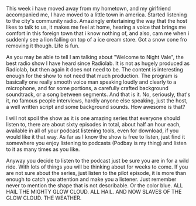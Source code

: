 This week i have moved away from my hometown, and my girlfriend accompanied me, I have moved to a little town in america. Started listening to the city's community radio. Amazingly entertaining the way that the host likes to talk to us, it makes me feel at home, hearing a voice that brings me comfort in this foreign town that i know nothing of, and also, cam me when i suddenly see a lion falling on top of a ice cream store. Got a snow cone fro removing it though. Life is fun.

As you may be able to tell I am talking about "Welcome to Night Vale", the best radio show I have heard since Radiolab. It is not as hugely produced as Radiolab, but then again it does not need to be. The content is interesting enough for the show to not need that much production. The program is basically one really smooth voice man speaking loudly and clearly to a microphone, and for some portions, a carefully crafted background soundtrack, or a song between segments. And that is it. No, seriously, that's it, no famous people interviews, hardly anyone else speaking, just the host, a well written script and some background sounds. How awesome is that?

I will not spoil the show as it is one amazing series that everyone should listen to, there are about sixty episodes in total, about half an hour each, available in all of your podcast listening tools, even for download, if you would like it that way. As far as I know the show is free to listen, just find it somewhere you enjoy listening to podcasts (Podbay is my thing) and listen to it as many times as you like.

Anyway you decide to listen to the podcast just be sure you are in for a wild ride. With lots of things you will be thinking about for weeks to come. If you are not sure about the series, just listen to the pilot episode, it is more than enough to catch you attention and make you a listener. Just remember never to mention the shape that is not describable. Or the color blue. ALL HAIL THE MIGHTY GLOW CLOUD. ALL HAIL. AND NOW SLAVES OF THE GLOW CLOUD. THE WEATHER.
